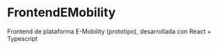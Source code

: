 # FrontendEMobility
Frontend de plataforma E-Mobility (prototipo), desarrollada con React + Typescript
